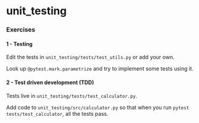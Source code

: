 # unit_testing

### Exercises

#### 1 - Testing

Edit the tests in `unit_testing/tests/test_utils.py` or add your own. 

Look up `@pytest.mark.parametrize` and try to implement some tests using it.

#### 2 - Test driven development (TDD)

Tests live in `unit_testing/tests/test_calculator.py`.

Add code to `unit_testing/src/calculator.py` so that when you run `pytest tests/test_calculator`, all the tests pass.
